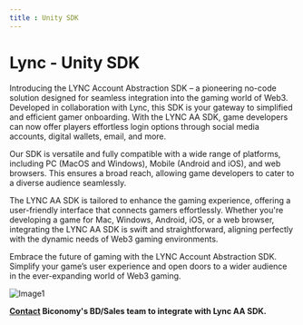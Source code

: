 ```yaml
---
title : Unity SDK
---
```


# Lync - Unity SDK 

Introducing the LYNC Account Abstraction SDK – a pioneering no-code solution designed for seamless integration into the gaming world of Web3. Developed in collaboration with Lync, this SDK is your gateway to simplified and efficient gamer onboarding. With the LYNC AA SDK, game developers can now offer players effortless login options through social media accounts, digital wallets, email, and more.

Our SDK is versatile and fully compatible with a wide range of platforms, including PC (MacOS and Windows), Mobile (Android and iOS), and web browsers. This ensures a broad reach, allowing game developers to cater to a diverse audience seamlessly.

The LYNC AA SDK is tailored to enhance the gaming experience, offering a user-friendly interface that connects gamers effortlessly. Whether you're developing a game for Mac, Windows, Android, iOS, or a web browser, integrating the LYNC AA SDK is swift and straightforward, aligning perfectly with the dynamic needs of Web3 gaming environments.

Embrace the future of gaming with the LYNC Account Abstraction SDK. Simplify your game’s user experience and open doors to a wider audience in the ever-expanding world of Web3 gaming.

![Image1](/addOns/lync.png)

**[Contact](https://t.me/SarDwi8) Biconomy's BD/Sales team to integrate with Lync AA SDK.**
